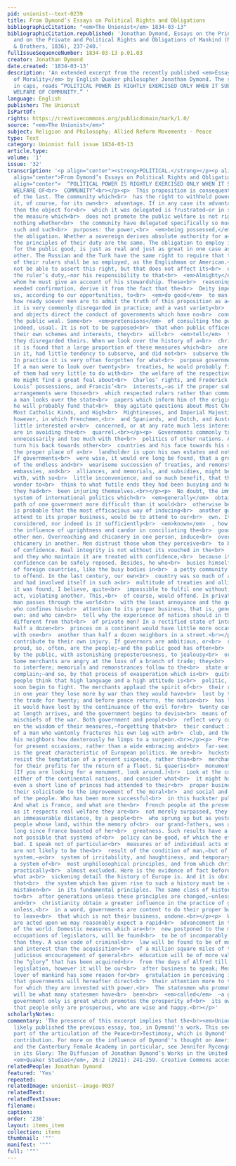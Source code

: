 ```yaml
---
pid: unionist--text-0239
title: From Dymond’s Essays on Political Rights and Obligations
bibliographicCitation: "<em>The Unionist</em> 1834-03-13"
bibliographicCitation.republished: 'Jonathan Dymond, Essays on the Principles of Morality,
  and on the Private and Political Rights and Obligations of Mankind (New York: Harper
  & Brothers, 1836), 237-240.'
fullIssueSequenceNumber: 1834-03-13 p.01.03
creator: Jonathan Dymond
date.created: '1834-03-13'
description: 'An extended excerpt from the recently published <em>Essays on the Principles
  of Morality</em> by English Quaker philosopher Jonathan Dymond. The subtitle, all
  in caps, reads “POLITICAL POWER IS RIGHTLY EXERCISED ONLY WHEN IT SUBSERVES THE
  WELFARE OF COMMUNITY.” '
language: English
publisher: The Unionist
IsPartOf: 
rights: https://creativecommons.org/publicdomain/mark/1.0/
source: "<em>The Unionist</em>"
subject: Religion and Philosophy; Allied Reform Movements - Peace
type: Text
category: Unionist full issue 1834-03-13
article.type: 
volume: '1'
issue: '32'
transcription: '<p align="center"><strong>POLITICAL.</strong></p><p align="center"><strong>———</strong></p><p
  align="center">From Dymond’s Essays on Political Rights and Obligations</p><p align="center">II.</p><p
  align="center">  “POLITICAL POWER IS RIGHTLY EXERCISED ONLY WHEN IT SUBSERVES THE
  WELFARE OF<br>  COMMUNITY”<br></p><p>  This proposition is consequent of the truth
  of the last. The community which<br>  has the right to withhold power, delegates
  it, of course, for its own<br>  advantage. If in any case its advantage is not consulted,
  then the object for<br>  which it was delegated is frustrated—or in simple words,
  the measure which<br>  does not promote the public welfare is not right. It matters
  nothing whether<br>  the community have delegated specifically so much power for
  such and such<br>  purposes: the power,<br>  <em>being possessed,</em>  entails
  the obligation. Whether a sovereign derives absolute authority for a<br>  year,
  the principles of their duty are the same. The obligation to employ it<br>  only
  for the public good, is just as real and just as great in one case as in<br>  the
  other. The Russian and the Turk have the same right to require that the<br>  power
  of their rulers shall be so employed, as the Englishman or American.<br>  They may
  not be able to assert this right, but that does not affect its<br>  existence nor
  the ruler’s duty,—nor his responsibility to that<br>  <em>Almighty</em>  Being before
  whom he must give an account of his stewardship. These<br>  reasonings, if they
  needed confirmation, derive it from the fact that the<br>  Deity imperatively requires
  us, according to our opportunities, to<br>  <em>do good</em>  to man.<br></p><p>  But,
  how ready soever men are to admit the truth of this proposition as a<br>  proposition,
  it is very commonly disregarded in practice; and a vast variety<br>  of motives
  and objects direct the conduct of governments which have no<br>  connection with
  the public weal. Some<br>  <em>pretensions</em>  of consulting the public weal are,
  indeed, usual. It is not to be supposed<br>  that when public officers are pursuing
  their own schemes and interests, they<br>  will<br>  <em>tell</em>  the people that
  they disregarded theirs. When we look over the history of a<br>  christian nation,
  it is found that a large proportion of these measures which<br>  are most prominent
  in it, had little tendency to subserve, and did not<br>  subserve the public good.
  In practice it is very often forgotten for what<br>  purpose governments are instituted.
  If a man were to look over twenty<br>  treaties, he would probably find that half
  of them had very little to do with<br>  the welfare of the respective communities.
  He might find a great feal about<br>  Charles’ rights, and Frederick’s honor, and
  Louis’ possessions, and Francis’<br>  interests,—as if the proper subjects of international
  arrangements were those<br>  which respected rulers rather than communities. If
  a man looks over the state<br>  papers which inform him of the origin of a war,
  he will probably fund that<br>  they agitate questions about Most Christian and
  Most Catholic Kinds, and High<br>  Mightinesses, and Imperial Majesties,—questions,
  however, in which Frenchmen,<br>  and Spaniards, and Dutch, and Austrians, are very
  little interested or<br>  concerned, or at any rate much less interested than they
  are in avoiding the<br>  quarrel.<br></p><p>  Governments commonly trouble themselves
  unnecessarily and too much with the<br>  politics of other nations. A prince should
  turn his back towards other<br>  countries and his face towards his own,—just as
  the proper place of a<br>  landholder is upon his own estates and not upon his neighbor’s.
  If governments<br>  were wise, it would ere long be found, that a great portion
  of the endless and<br>  wearisome succession of treaties, and remonstrances, and
  embassies, and<br>  alliances, and memorials, and subsidies, might be dispensed
  with, with so<br>  little inconvenience, and so much benefit, that the world would
  wonder to<br>  think to what futile ends they had been busying and how needlessly
  they had<br>  been injuring themselves.<br></p><p>  No doubt, the immoral and irrational
  system of international politics which<br>  <em>generally</em>  obtains, makes the
  path of one government more difficult than it would<br>  otherwise be; and yet it
  is probable that the most efficacious way of inducing<br>  another government to
  attend to its proper business, would be to attend to our<br>  own. It is not sufficiently
  considered, nor indeed is it sufficiently<br>  <em>known</em>  , how powerful is
  the influence of uprightness and candor in conciliating the<br>  good officers of
  other men. Overreaching and chicanery in one person, induce<br>  overreaching and
  chicanery in another. Men distrust those whom they perceive<br>  to be unworthy
  of confidence. Real integrity is not without its vouched in the<br>  hearts of others;
  and they who maintain it are treated with confidence,<br>  because it is seen that
  confidence can be safely reposed. Besides, he who<br>  busies himself with the politics
  of foreign countries, like the busy bodies in<br>  a petty community does not fail
  to offend. In the last century, our own<br>  country was so much of a busy body,
  and had involved itself in such a<br>  multitude of treaties and alliances, that
  it was found, I believe, quite<br>  impossible to fulfil one without, by that very
  act, violating another. This,<br>  of course, would offend. In private life that
  man passes through the world<br>  with the least annoyance and the greatest satisfaction,
  who confines his<br>  attention to its proper business, that is, generally, to his
  own: and who can<br>  tell why the experience of nations should in this case by
  different from that<br>  of private men? In a rectified state of international affairs,
  half a dozen<br>  princes on a continent would have little more occasion to meddle
  with one<br>  another than half a dozen neighbors in a street.<br></p><p>  But indeed,<br>  <em>Communities</em>  frequently
  contribute to their own injury. If governors are ambitious, or<br>  resentful, or
  proud, so, often, are the people;—and the public good has often<br>  been sacrificed
  by the public, with astonishing preposterousness, to jealousy<br>  or vexation.
  Some merchants are angry at the loss of a branch of trade; they<br>  urge the government
  to interfere; memorials and remonstrances follow to the<br>  state of whom they
  complain;—and so, by that process of exasperation which is<br>  quite natural when
  people think that high language and a high attitude is<br>  politic, the nations
  soon begin to fight. The merchants applaud the spirit of<br>  their rulers,—while
  in one year they lose more by war than they would have<br>  lost by the want of
  the trade for twenty; and before peace returns, the nation<br>  has lost more than
  it would have lost by the continuance of the evil for<br>  twenty centuries. Peace
  at length arrives, and the government begins to devise<br>  means of repairing the
  mischiefs of the war. Both government and people<br>  reflect very complacently
  on the wisdom of their measures,—forgetting that<br>  their conduct is only that
  of a man who wantonly fractures his own leg with a<br>  club, and then boasts to
  his neighbors how dexterously he limps to a surgeon.<br></p><p>  Present expedients
  for present occasions, rather than a wide embracing and<br>  far-seeing policy,
  is the great characteristic of European politics. We are<br>  hucksters who cannot
  resist the temptation of a present sixpence, rather than<br>  merchants who wait
  for their profits for the return of a fleet. Si quaeris<br>  monumentum, circumspice.
  [If you are looking for a monument, look around.]<br>  Look at the condition of
  either of the continental nations, and consider what<br>  it might have been if
  even a short line of princes had attended to their<br>  proper business,—had directed
  their solicitude to the improvement of the moral<br>  and social and political condition
  of the people. Who has been more successful<br>  in this huckster policy than France?
  And what is France, and what are the<br>  French people at the present hour?—Why,
  as it respects real welfare they are<br>  not merely surpassed, they are left at
  an immeasurable distance, by a people<br>  who sprung up but as yesterday,—by a
  people whose land, within the memory of<br>  our grand-fathers, was almost a wilderness,
  long since France boasted of her<br>  greatness. Such results have a cause. It is
  not possible that systems of<br>  policy can be good, of which the effects are so
  bad. I speak not of particular<br>  measures or of individual acts of ill policy,—these
  are not likely to be the<br>  result of the condition of man,—but of the whole international
  system,—a<br>  system of irritability, and haughtiness, and temporary expedients;
  a system of<br>  most unphilosophical principles, and from which christianity is
  practically<br>  almost excluded. Here is the evidence of fact before us. We know
  what a<br>  sickening detail the history of Europe is. And it is obvious to remark,
  that<br>  the system which has given rise to such a history must be vicious and
  mistaken<br>  in its fundamental principles. The same class of history will continue
  to<br>  after generations unless these principles are changed,—unless philosophy
  and<br>  christianity obtain a greater influence in the practice of government;
  unless,<br>  in a word, governments are content to do their proper business, and
  to leave<br>  that which is not their business, undone.<br></p><p>  When such principles
  are acted upon we may reasonably expect a rapid<br>  advancement in the whole condition
  of the world. Domestic measures which are<br>  now postponed to the more stirring
  occupations of legislators, will be found<br>  to be of incomparably greater importance
  than they. A wise code of criminal<br>  law will be found to be of more consequence
  and interest than the acquisition<br>  of a million square miles of territory;—A
  judicious encouragement of general<br>  education will be of more value than all
  the “glory” that has been acquired<br>  from the days of Alfred till now. Of moral
  legislation, however it will be our<br>  after business to speak; Meanwhile the
  lover of mankind has some reason for<br>  gratulation in perceiving indications
  that governments will hereafter direct<br>  their attention more to the objects
  for which they are invested with power.<br>  The statesmen who promotes this improvement
  will be what many statesmen have<br>  been<br>  <em>called</em>  —a great man. That
  government only is great which promotes the prosperity of<br>  its own people; and
  that people only are prosperous, who are wise and happy.<br></p>'
scholarlyNotes: 
commentary: 'The presence of this excerpt implies that the<br><em>Unionist</em>had
  likely published the previous essay, too, in Dymond''s work. This section forms
  part of the articulation of the Peace<br>Testimony, which is Dymond''s most signficant
  contribution. For more on the influence of Dymond''s thought on American Abolition
  and the Canterbury Female Academy in particular, see Jennifer Rycenga, “The Sun
  in its Glory: The Diffusion of Jonathan Dymond’s Works in the United States, 1831-1836.”
  <em>Quaker Studies</em>, 26:2 (2021): 241-259. Creative Commons access at https://liverpooluniversitypress.co.uk/journals/article/66637/ '
relatedPeople: Jonathan Dymond
featured: 'Yes'
repeated: 
relatedImage: unionist--image-0037
relatedText: 
relatedTextIssue: 
filename: 
caption: 
order: '238'
layout: items_item
collection: items
thumbnail: '""'
manifest: '""'
full: '""'
---
```

